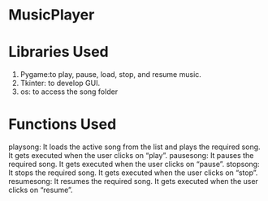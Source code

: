 # MusicPlayer
# Libraries Used
1. Pygame:to play, pause, load, stop, and resume music.
2. Tkinter: to develop GUI.
3. os: to access the song folder
# Functions Used
playsong: It loads the active song from the list and plays the required song. It gets executed when the user clicks on “play”.
pausesong: It pauses the required song. It gets executed when the user clicks on “pause”.
stopsong: It stops the required song. It gets executed when the user clicks on “stop”.
resumesong: It resumes the required song. It gets executed when the user clicks on “resume”.
